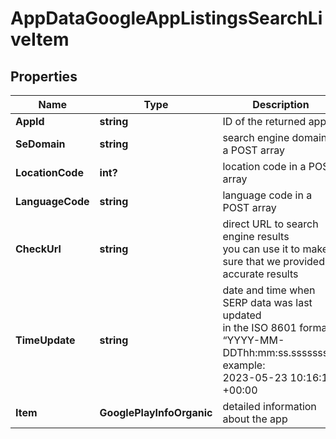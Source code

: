 # AppDataGoogleAppListingsSearchLiveItem


## Properties

| Name | Type | Description | Notes |
|------------ | ------------- | ------------- | -------------|
**AppId** | **string** | ID of the returned app |[optional]|
**SeDomain** | **string** | search engine domain in a POST array |[optional]|
**LocationCode** | **int?** | location code in a POST array |[optional]|
**LanguageCode** | **string** | language code in a POST array |[optional]|
**CheckUrl** | **string** | direct URL to search engine results<br>you can use it to make sure that we provided accurate results |[optional]|
**TimeUpdate** | **string** | date and time when SERP data was last updated<br>in the ISO 8601 format: “YYYY-MM-DDThh:mm:ss.sssssssZ”<br>example:<br>2023-05-23 10:16:19 +00:00 |[optional]|
**Item** | **GooglePlayInfoOrganic** | detailed information about the app |[optional]|